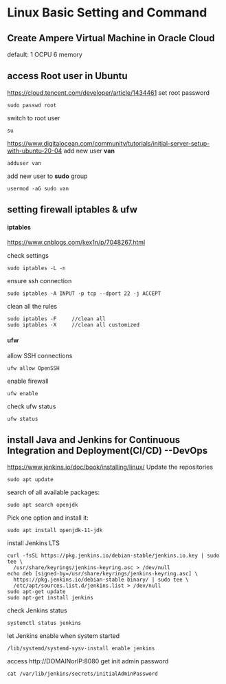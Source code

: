 # Linux Basic Setting and Command

## Create Ampere Virtual Machine in Oracle Cloud

default: 1 OCPU 6 memory

## access Root user in Ubuntu

https://cloud.tencent.com/developer/article/1434461
set root password

```
sudo passwd root
```

switch to root user

```
su
```

https://www.digitalocean.com/community/tutorials/initial-server-setup-with-ubuntu-20-04
add new user **van**

```
adduser van
```

add new user to **sudo** group

```
usermod -aG sudo van
```

## setting firewall iptables & ufw

#### iptables

https://www.cnblogs.com/kex1n/p/7048267.html

check settings

```
sudo iptables -L -n
```

ensure ssh connection

```
sudo iptables -A INPUT -p tcp --dport 22 -j ACCEPT
```

clean all the rules

```
sudo iptables -F     //clean all
sudo iptables -X     //clean all customized
```

#### ufw

allow SSH connections

```
ufw allow OpenSSH
```

enable firewall

```
ufw enable
```

check ufw status

```
ufw status
```

## install Java and Jenkins for Continuous Integration and Deployment(CI/CD) --DevOps

https://www.jenkins.io/doc/book/installing/linux/
Update the repositories

```
sudo apt update
```

search of all available packages:

```
sudo apt search openjdk
```

Pick one option and install it:

```
sudo apt install openjdk-11-jdk
```

install Jenkins LTS

```
curl -fsSL https://pkg.jenkins.io/debian-stable/jenkins.io.key | sudo tee \
  /usr/share/keyrings/jenkins-keyring.asc > /dev/null
echo deb [signed-by=/usr/share/keyrings/jenkins-keyring.asc] \
  https://pkg.jenkins.io/debian-stable binary/ | sudo tee \
  /etc/apt/sources.list.d/jenkins.list > /dev/null
sudo apt-get update
sudo apt-get install jenkins
```

check Jenkins status

```
systemctl status jenkins
```

let Jenkins enable when system started

```
/lib/systemd/systemd-sysv-install enable jenkins
```

access http://DOMAINorIP:8080
get init admin password

```
cat /var/lib/jenkins/secrets/initialAdminPassword
```
